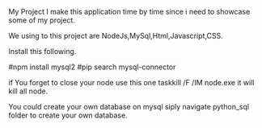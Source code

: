 

My Project I make this application time by time since i need to showcase some of my project. 

We using to this project are NodeJs,MySql,Html,Javascript,CSS.

  Install this following.
  
  #npm  install mysql2
  #pip search mysql-connector
  
if You forget to close your node use this one taskkill /F /IM node.exe it will kill all node.

You could create your own database on mysql siply navigate python_sql folder to create your own database.


